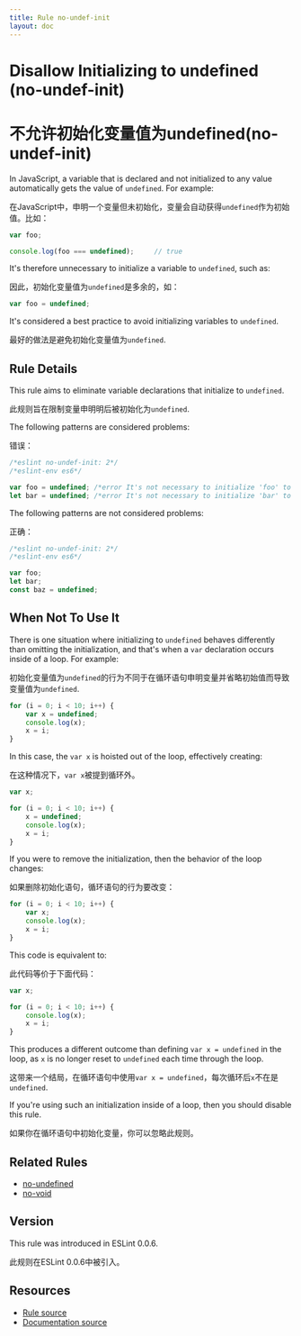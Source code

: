 ```yaml
---
title: Rule no-undef-init
layout: doc
---
```

<!-- Note: No pull requests accepted for this file. See README.md in the root directory for details. -->
# Disallow Initializing to undefined (no-undef-init)

# 不允许初始化变量值为undefined(no-undef-init)

In JavaScript, a variable that is declared and not initialized to any value automatically gets the value of `undefined`. For example:

在JavaScript中，申明一个变量但未初始化，变量会自动获得`undefined`作为初始值。比如：


```js
var foo;

console.log(foo === undefined);     // true
```

It's therefore unnecessary to initialize a variable to `undefined`, such as:

因此，初始化变量值为`undefined`是多余的，如：

```js
var foo = undefined;
```

It's considered a best practice to avoid initializing variables to `undefined`.

最好的做法是避免初始化变量值为`undefined`.

## Rule Details

This rule aims to eliminate variable declarations that initialize to `undefined`.

此规则旨在限制变量申明明后被初始化为`undefined`.

The following patterns are considered problems:

错误：

```js
/*eslint no-undef-init: 2*/
/*eslint-env es6*/

var foo = undefined; /*error It's not necessary to initialize 'foo' to undefined.*/
let bar = undefined; /*error It's not necessary to initialize 'bar' to undefined.*/
```

The following patterns are not considered problems:

正确：

```js
/*eslint no-undef-init: 2*/
/*eslint-env es6*/

var foo;
let bar;
const baz = undefined;
```

## When Not To Use It

There is one situation where initializing to `undefined` behaves differently than omitting the initialization, and that's when a `var` declaration occurs inside of a loop. For example:

初始化变量值为`undefined`的行为不同于在循环语句申明变量并省略初始值而导致变量值为`undefined`.

```js
for (i = 0; i < 10; i++) {
    var x = undefined;
    console.log(x);
    x = i;
}
```

In this case, the `var x` is hoisted out of the loop, effectively creating:

在这种情况下，`var x`被提到循环外。

```js
var x;

for (i = 0; i < 10; i++) {
    x = undefined;
    console.log(x);
    x = i;
}
```

If you were to remove the initialization, then the behavior of the loop changes:

如果删除初始化语句，循环语句的行为要改变：

```js
for (i = 0; i < 10; i++) {
    var x;
    console.log(x);
    x = i;
}
```

This code is equivalent to:

此代码等价于下面代码：

```js
var x;

for (i = 0; i < 10; i++) {
    console.log(x);
    x = i;
}
```

This produces a different outcome than defining `var x = undefined` in the loop, as `x` is no longer reset to `undefined` each time through the loop.

这带来一个结局，在循环语句中使用`var x = undefined`，每次循环后`x`不在是`undefined`.

If you're using such an initialization inside of a loop, then you should disable this rule.

如果你在循环语句中初始化变量，你可以忽略此规则。

## Related Rules

* [no-undefined](no-undefined)
* [no-void](no-void)

## Version

This rule was introduced in ESLint 0.0.6.

此规则在ESLint 0.0.6中被引入。

## Resources

* [Rule source](https://github.com/eslint/eslint/tree/master/lib/rules/no-undef-init.js)
* [Documentation source](https://github.com/eslint/eslint/tree/master/docs/rules/no-undef-init.md)

